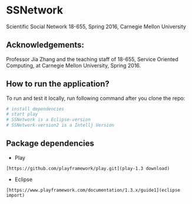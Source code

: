 # SSNetwork

Scientific Social Network
18-655, Spring 2016, Carnegie Mellon University  

Acknowledgements:
---------------------------------------------------------
Professor Jia Zhang and the teaching staff of 18-655,
Service Oriented Computing, at Carnegie Mellon University, Spring 2016.


## How to run the application?

To run and test it locally, run following command after you clone the repo:

```bash
# install dependencies
# start play
# SSNetwork is a Eclipse-version 
# SSNetwork-version2 is a Intellj Version

```
## Package dependencies

* Play 

```
[https://github.com/playframework/play.git](play-1.3 download)
```
* Eclipse

```
[https://www.playframework.com/documentation/1.3.x/guide1](eclipse import)
```